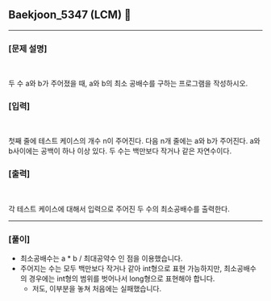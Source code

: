 ## Baekjoon_5347 (LCM) 🚀
___


### **[문제 설명]**
<br>

두 수 a와 b가 주어졌을 때, a와 b의 최소 공배수를 구하는 프로그램을 작성하시오.

### **[입력]**
<br>

첫째 줄에 테스트 케이스의 개수 n이 주어진다. 다음 n개 줄에는 a와 b가 주어진다. a와 b사이에는 공백이 하나 이상 있다. 두 수는 백만보다 작거나 같은 자연수이다.

### **[출력]**
<br>

각 테스트 케이스에 대해서 입력으로 주어진 두 수의 최소공배수를 출력한다.

___


### **[풀이]**

- 최소공배수는 a * b / 최대공약수 인 점을 이용했습니다.
- 주어지는 수는 모두 백만보다 작거나 같아 int형으로 표현 가능하지만, 최소공배수의 경우에는 int형의 범위를 벗어나서 long형으로 표현해야 합니다.
  - 저도, 이부분을 놓쳐 처음에는 실패했습니다.